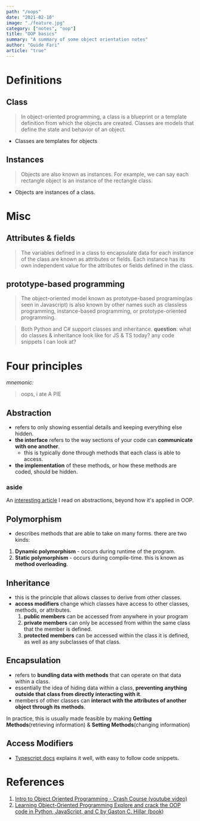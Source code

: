 ```yaml
---
path: "/oops"
date: "2021-02-10"
image: "./feature.jpg"
category: ["notes", "oop"]
title: "OOP basics"
summary: "A summary of some object orientation notes"
author: "Guide Fari"
article: "true"
---
```


# Definitions

## Class
> In object-oriented programming, a class is a blueprint or a template definition from which the objects are created.
> Classes are models that define the state and behavior of an object.
- Classes are templates for objects

## Instances
 > Objects are also known as instances. For example, we can say each rectangle object is an instance of the rectangle class.
- Objects are instances of a class.

 # Misc 

 ## Attributes & fields
 > The variables defined in a class to encapsulate data for each instance of the class are known as attributes or fields. Each instance has its own independent value for the attributes or fields defined in the class.

 ## prototype-based programming
 > The object-oriented model known as prototype-based programing(as seen in Javascript) is also known by other names such as classless programming, instance-based programming, or prototype-oriented programming.

 > Both Python and C# support classes and inheritance.
 **question**: what do classes & inheritance look like for JS & TS today? any code snippets I can look at?

# Four principles
*mnemonic:*
> oops, i ate A PIE

## Abstraction
- refers to only showing essential details and keeping everything else hidden.
- **the interface** refers to the way sections of your code can **communicate with one another**.
  - this is typically done through methods that each class is able to access.
- **the implementation** of these methods, or how these methods are coded, should be hidden.


### aside
An [interesting article](https://www.joelonsoftware.com/2002/11/11/the-law-of-leaky-abstractions/) I read on abstractions, beyond how it's applied in OOP.

## Polymorphism
- describes methods that are able to take on many forms.
there are two kinds:
1. **Dynamic polymorphism** - occurs during runtime of the program.
2. **Static polymorphism** - occurs during compile-time. this is known as **method overloading**.

## Inheritance
- this is the principle that allows classes to derive from other classes.
- **access modifiers** change which classes have access to other classes, methods, or attributes.
  1. **public members** can be accessed from anywhere in your program
  2. **private members** can only be accessed from within the same class that the member is defined.  
  3. **protected members** can be accessed within the class it is defined, as well as any subclasses of that class.

## Encapsulation
- refers to **bundling data with methods** that can operate on that data within a class.
- essentially the idea of hiding data within a class, **preventing anything outside that class from directly interacting with it**.
- members of other classes can **interact with the attributes of another object through its methods**.

In practice, this is usually made feasible by making **Getting Methods**(retrieving information) & **Setting Methods**(changing information)

## Access Modifiers
- [Typescript docs](https://www.typescriptlang.org/docs/handbook/classes.html) explains it well, with easy to follow code snippets.

# References
1. [Intro to Object Oriented Programming - Crash Course (youtube video)](https://www.youtube.com/watch?v=SiBw7os-_zI&list=WL&index=6&ab_channel=freeCodeCamp.org)
2. [Learning Object-Oriented Programming Explore and crack the OOP code in Python, JavaScript, and C by Gaston C. Hillar (book)](https://www.amazon.com/Learning-Object-Oriented-Programming-Explore-JavaScript/dp/1785289632)